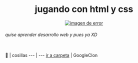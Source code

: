 <div align="center" >
<h1> jugando con html y css </h1>
  <a href= #><img src= https://media.giphy.com/media/3osxY9kuM2NGUfvThe/giphy.gif alt="imagen de error"></a></div>
     
###### quise aprender desarrollo web y pues ya XD  
   
📁 | cosillas 
  --- | --- 
  [ir a carpeta]() | GoogleClon